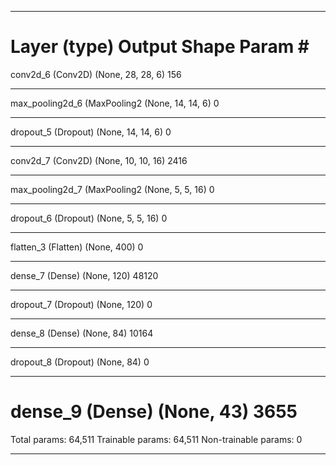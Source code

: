 _________________________________________________________________
Layer (type)                 Output Shape              Param #   
=================================================================
conv2d_6 (Conv2D)            (None, 28, 28, 6)         156       
_________________________________________________________________
max_pooling2d_6 (MaxPooling2 (None, 14, 14, 6)         0         
_________________________________________________________________
dropout_5 (Dropout)          (None, 14, 14, 6)         0         
_________________________________________________________________
conv2d_7 (Conv2D)            (None, 10, 10, 16)        2416      
_________________________________________________________________
max_pooling2d_7 (MaxPooling2 (None, 5, 5, 16)          0         
_________________________________________________________________
dropout_6 (Dropout)          (None, 5, 5, 16)          0         
_________________________________________________________________
flatten_3 (Flatten)          (None, 400)               0         
_________________________________________________________________
dense_7 (Dense)              (None, 120)               48120     
_________________________________________________________________
dropout_7 (Dropout)          (None, 120)               0         
_________________________________________________________________
dense_8 (Dense)              (None, 84)                10164     
_________________________________________________________________
dropout_8 (Dropout)          (None, 84)                0         
_________________________________________________________________
dense_9 (Dense)              (None, 43)                3655      
=================================================================
Total params: 64,511
Trainable params: 64,511
Non-trainable params: 0
_________________________________________________________________
